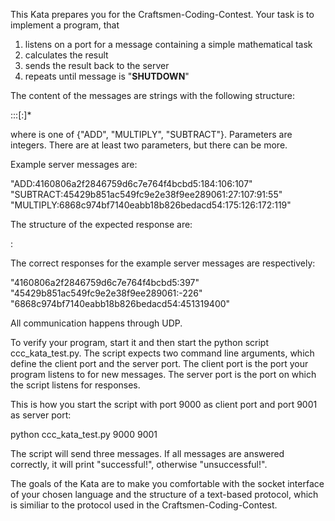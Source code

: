 This Kata prepares you for the Craftsmen-Coding-Contest. Your task is to implement a program, that

1. listens on a port for a message containing a simple mathematical task
2. calculates the result
3. sends the result back to the server
4. repeats until message is "__SHUTDOWN__"

The content of the messages are strings with the following structure:

<function>:<uuid>:<parameter>:<parameter>[:<parameter>]*

where <function> is one of {"ADD", "MULTIPLY", "SUBTRACT"}. Parameters are integers. There are at least two parameters, but there can be more.

Example server messages are:

"ADD:4160806a2f2846759d6c7e764f4bcbd5:184:106:107"
"SUBTRACT:45429b851ac549fc9e2e38f9ee289061:27:107:91:55"
"MULTIPLY:6868c974bf7140eabb18b826bedacd54:175:126:172:119"

The structure of the expected response are:

<uuid>:<result>

The correct responses for the example server messages are respectively:

"4160806a2f2846759d6c7e764f4bcbd5:397"
"45429b851ac549fc9e2e38f9ee289061:-226"
"6868c974bf7140eabb18b826bedacd54:451319400"

All communication happens through UDP.

To verify your program, start it and then start the python script ccc_kata_test.py. The script expects two command line arguments, which define the client port and the server port. The client port is the port your program listens to for new messages. The server port is the port on which the script listens for responses.

This is how you start the script with port 9000 as client port and port 9001 as server port:

python ccc_kata_test.py 9000 9001

The script will send three messages. If all messages are answered correctly, it will print "successful!", otherwise "unsuccessful!".

The goals of the Kata are to make you comfortable with the socket interface of your chosen language and the structure of a text-based protocol, which is similiar to the protocol used in the Craftsmen-Coding-Contest.
